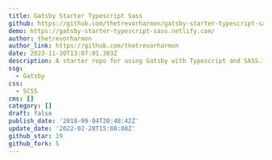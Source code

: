 ```yaml
---
title: Gatsby Starter Typescript Sass
github: https://github.com/thetrevorharmon/gatsby-starter-typescript-sass
demo: https://gatsby-starter-typescript-sass.netlify.com/
author: thetrevorharmon
author_link: https://github.com/thetrevorharmon
date: 2023-11-30T13:07:01.303Z
description: A starter repo for using Gatsby with Typescript and SASS.
ssg:
  - Gatsby
css:
  - SCSS
cms: []
category: []
draft: false
publish_date: '2018-09-04T20:48:42Z'
update_date: '2022-02-28T15:08:08Z'
github_star: 19
github_fork: 5
---
```

